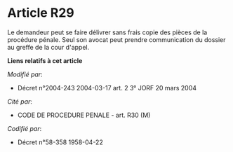 # Article R29

Le demandeur peut se faire délivrer sans frais copie des pièces de la procédure pénale. Seul son avocat peut prendre
communication du dossier au greffe de la cour d'appel.

**Liens relatifs à cet article**

_Modifié par_:

  - Décret n°2004-243 2004-03-17 art. 2 3° JORF 20 mars 2004

_Cité par_:

  - CODE DE PROCEDURE PENALE - art. R30 (M)

_Codifié par_:

  - Décret n°58-358 1958-04-22
